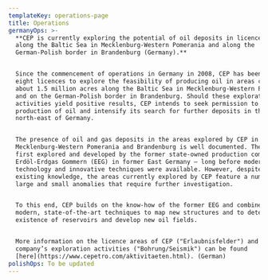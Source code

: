 ```yaml
---
templateKey: operations-page
title: Operations
germanyOps: >-
  **CEP is currently exploring the potential of oil deposits in licenced areas
  along the Baltic Sea in Mecklenburg-Western Pomerania and along the
  German-Polish border in Brandenburg (Germany).** 


  Since the commencement of operations in Germany in 2008, CEP has been granted
  eight licences to explore the feasibility of producing oil in areas covering
  about 1.5 million acres along the Baltic Sea in Mecklenburg-Western Pomerania
  and on the German-Polish border in Brandenburg. Should these exploratory
  activities yield positive results, CEP intends to seek permission to start the
  production of oil and intensify its search for further deposits in the
  north-east of Germany.   


  The presence of oil and gas deposits in the areas explored by CEP in
  Mecklenburg-Western Pomerania and Brandenburg is well documented. They were
  first explored and developed by the former state-owned production company
  Erdöl-Erdgas Gommern (EEG) in former East Germany – long before modern
  technology and innovative techniques were available. However, despite the
  existing knowledge, the areas currently explored by CEP feature a number of
  large and small anomalies that require further investigation.  


  To this end, CEP builds on the know-how of the former EEG and combines it with
  modern, state-of-the-art techniques to map new structures and to determine the
  existence of reservoirs and develop new oil fields.  


  More information on the licence areas of CEP ("Erlaubnisfelder") and the
  company’s exploration activities ("Bohrung/Seismik") can be found
  [here](https://www.cepetro.com/aktivitaeten.html). (German)
polishOps: To be updated
---
```


